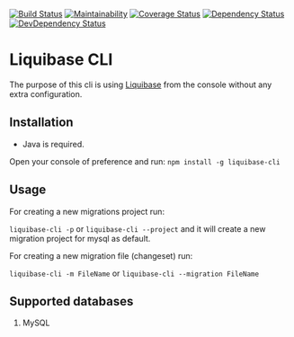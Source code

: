 [![Build Status](https://travis-ci.org/JPBlancoDB/liquibase-cli.svg?branch=master)](https://travis-ci.org/JPBlancoDB/liquibase-cli) [![Maintainability](https://api.codeclimate.com/v1/badges/ec4a86b2331037ba2d96/maintainability)](https://codeclimate.com/github/JPBlancoDB/liquibase-cli/maintainability) [![Coverage Status](https://coveralls.io/repos/github/JPBlancoDB/liquibase-cli/badge.svg?branch=master&service=github)](https://coveralls.io/github/JPBlancoDB/liquibase-cli?branch=master&service=github) [![Dependency Status](https://david-dm.org/jpblancodb/liquibase-cli.svg)](https://david-dm.org/jpblancodb/liquibase-cli) [![DevDependency Status](https://david-dm.org/jpblancodb/liquibase-cli/dev-status.svg)](https://david-dm.org/jpblancodb/liquibase-cli#info=devDependencies)

# Liquibase CLI

The purpose of this cli is using [Liquibase](http://www.liquibase.org/) from the console without any extra configuration.

## Installation

- Java is required.

Open your console of preference and run: `npm install -g liquibase-cli`

## Usage

For creating a new migrations project run:

`liquibase-cli -p` or `liquibase-cli --project` and it will create a new migration project for mysql as default.

For creating a new migration file (changeset) run:

`liquibase-cli -m FileName` or `liquibase-cli --migration FileName`

## Supported databases

1. MySQL
